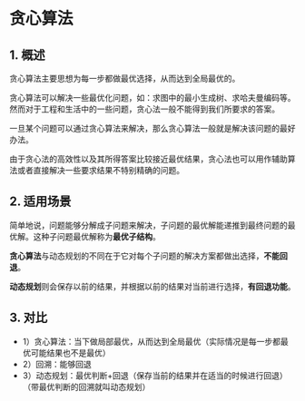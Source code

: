 # 贪心算法

## 1. 概述

贪心算法主要思想为每一步都做最优选择，从而达到全局最优的。

贪心算法可以解决一些最优化问题，如：求图中的最小生成树、求哈夫曼编码等。然而对于工程和生活中的一些问题，贪心法一般不能得到我们所要求的答案。

一旦某个问题可以通过贪心算法来解决，那么贪心算法一般就是解决该问题的最好办法。

由于贪心法的高效性以及其所得答案比较接近最优结果，贪心法也可以用作辅助算法或者直接解决一些要求结果不特别精确的问题。



## 2. 适用场景

简单地说，问题能够分解成子问题来解决，子问题的最优解能递推到最终问题的最优解。这种子问题最优解称为**最优子结构**。



**贪心算法**与动态规划的不同在于它对每个子问题的解决方案都做出选择，**不能回退**。

**动态规划**则会保存以前的结果，并根据以前的结果对当前进行选择，**有回退功能**。





## 3. 对比

* 1）贪心算法：当下做局部最优，从而达到全局最优（实际情况是每一步都最优可能结果也不是最优）
* 2）回溯：能够回退
* 3）动态规划：最优判断+回退（保存当前的结果并在适当的时候进行回退）（带最优判断的回溯就叫动态规划）